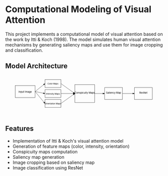 # Computational Modeling of Visual Attention

This project implements a computational model of visual attention based on the work by Itti & Koch (1998). The model simulates human visual attention mechanisms by generating saliency maps and use them for image cropping and classification.

## Model Architecture

<svg xmlns="http://www.w3.org/2000/svg" viewBox="0 0 800 200">
  <!-- Input Image Box -->
  <rect x="50" y="50" width="100" height="60" fill="none" stroke="black"/>
  <text x="100" y="85" text-anchor="middle" font-size="12">Input Image</text>
  
  <!-- Feature Maps -->
  <rect x="200" y="20" width="80" height="40" fill="none" stroke="black"/>
  <text x="240" y="45" text-anchor="middle" font-size="10">Color Maps</text>
  
  <rect x="200" y="70" width="80" height="40" fill="none" stroke="black"/>
  <text x="240" y="95" text-anchor="middle" font-size="10">Intensity Maps</text>
  
  <rect x="200" y="120" width="80" height="40" fill="none" stroke="black"/>
  <text x="240" y="145" text-anchor="middle" font-size="10">Orientation Maps</text>
  
  <!-- Conspicuity Maps -->
  <rect x="350" y="45" width="100" height="90" fill="none" stroke="black"/>
  <text x="400" y="90" text-anchor="middle" font-size="12">Conspicuity Maps</text>
  
  <!-- Saliency Map -->
  <rect x="500" y="60" width="90" height="60" fill="none" stroke="black"/>
  <text x="545" y="90" text-anchor="middle" font-size="12">Saliency Map</text>
  
  <!-- Classification -->
  <rect x="650" y="60" width="90" height="60" fill="none" stroke="black"/>
  <text x="695" y="90" text-anchor="middle" font-size="12">ResNet</text>
  
  <!-- Arrows -->
  <path d="M150 80 L200 40" stroke="black" fill="none" marker-end="url(#arrowhead)"/>
  <path d="M150 80 L200 90" stroke="black" fill="none" marker-end="url(#arrowhead)"/>
  <path d="M150 80 L200 140" stroke="black" fill="none" marker-end="url(#arrowhead)"/>
  
  <path d="M280 40 L350 90" stroke="black" fill="none" marker-end="url(#arrowhead)"/>
  <path d="M280 90 L350 90" stroke="black" fill="none" marker-end="url(#arrowhead)"/>
  <path d="M280 140 L350 90" stroke="black" fill="none" marker-end="url(#arrowhead)"/>
  
  <path d="M450 90 L500 90" stroke="black" fill="none" marker-end="url(#arrowhead)"/>
  <path d="M590 90 L650 90" stroke="black" fill="none" marker-end="url(#arrowhead)"/>
  
  <!-- Arrow Marker -->
  <defs>
    <marker id="arrowhead" markerWidth="10" markerHeight="7" refX="9" refY="3.5" orient="auto">
      <polygon points="0 0, 10 3.5, 0 7" fill="black"/>
    </marker>
  </defs>
</svg>

## Features

- Implementation of Itti & Koch's visual attention model
- Generation of feature maps (color, intensity, orientation)
- Conspicuity maps computation
- Saliency map generation
- Image cropping based on saliency map
- Image classification using ResNet

